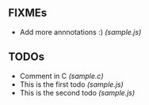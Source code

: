 
## FIXMEs

- Add more annnotations :) _(sample.js)_

## TODOs

- Comment in C _(sample.c)_
- This is the first todo _(sample.js)_
- This is the second todo _(sample.js)_
